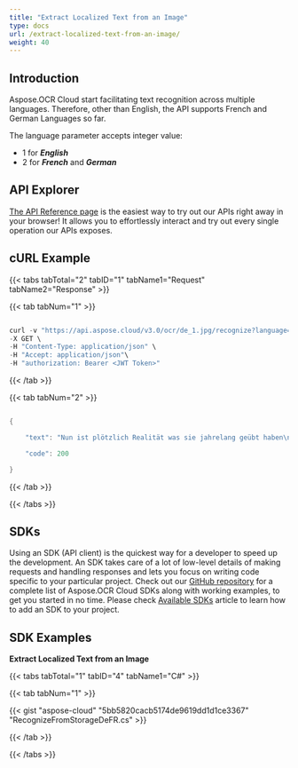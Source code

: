 ```yaml
---
title: "Extract Localized Text from an Image"
type: docs
url: /extract-localized-text-from-an-image/
weight: 40
---
```


## **Introduction**
Aspose.OCR Cloud start facilitating text recognition across multiple languages. Therefore, other than English, the API supports French and German Languages so far.

The language parameter accepts integer value:

- 1 for ***English***
- 2 for ***French*** and ***German***
## **API Explorer**
[The API Reference page](https://apireference.aspose.cloud/ocr/) is the easiest way to try out our APIs right away in your browser! It allows you to effortlessly interact and try out every single operation our APIs exposes.
## **cURL Example**
{{< tabs tabTotal="2" tabID="1" tabName1="Request" tabName2="Response" >}}

{{< tab tabNum="1" >}}

```java

curl -v "https://api.aspose.cloud/v3.0/ocr/de_1.jpg/recognize?language=2" \
-X GET \
-H "Content-Type: application/json" \
-H "Accept: application/json"\
-H "authorization: Bearer <JWT Token>"

```

{{< /tab >}}

{{< tab tabNum="2" >}}

```java

{

    "text": "Nun ist plötzlich Realität was sie jahrelang geübt haben\nEigentlich hatten Castelli und seine Frau geplant auf dem Rückweg von\nPrag ein paar Tage in den österreichischen Alpen zu verbringen. Doch\nnun geht Antonio nicht mehr runter vom Gas er eilt über den Brenner\nund kommt um 14 Uhr im Luigi-Sacco-Krankenhaus in Mailand an das\nEnde der 192oer Jahre als Sanatorium für Tuberkulosepatienten\ngegründet wurde bevor es 1974 zum Universitätskrankenhaus wurde.\nSeine Station ist menschenleer keine Patienten kein Arzt niemand ist\nda. Er begreift sofort dass das was er und seine Kollegen jahrelang\ngeübt und simuliert haben nun plötzlich Realität geworden ist.\nCastelli weiß: Dies ist kein Film sondern es ist an der Zeit dass er sich\nden Bart abrasiert. Den Bart den er seit dreißig Jahren getragen hat.\nDetailansicht öffnen\nDamit die Masken besser haften hat Antonio Castelli sich den Bart\nabrasiert.\nAls er seine Reanimationseinheit betritt blickt Castelli in ein Chaos das\nvon einer schnellen Flucht zeugt. \"\"Also ging ich\" erzählt er \"\"in die\nAbteilung für Infektionskrankheiten wo wir simuliert hatten wie wir mit\nder Ebola-Krise vor fünf Jahren umgehen würden. In der Zeit seit dem\nTelefonat war es meinen Kollegen gelungen die gesamte Station zu\nevakuieren. Sie hatten vier Betten in einer abgeschlossenen Einheit\neingerichtet für Menschen mit hochansteckenden Krankheiten um sie\nmit den ersten Patienten aus Codogno dem Zentrum des Ausbruchs in\nder Lombardei zu belegen. Einer von ihnen - erst 42 Jahre alt - war die\nPerson die als 'Patient zweil bezeichnet wurde und Kontakt mit \"Patient\neins' hatte. Alles schien sich in einem beispiellosen Tempo zu\nverschlimmern. Am darauffolgenden Montag dem 24. Februar wurden\nauf der Intensivstation schon elf Betten benötigt.\"",

    "code": 200

}

```

{{< /tab >}}

{{< /tabs >}}
## **SDKs**
Using an SDK (API client) is the quickest way for a developer to speed up the development. An SDK takes care of a lot of low-level details of making requests and handling responses and lets you focus on writing code specific to your particular project. Check out our [GitHub repository](https://github.com/aspose-ocr-cloud) for a complete list of Aspose.OCR Cloud SDKs along with working examples, to get you started in no time. Please check [Available SDKs](/ocr/available-sdks/) article to learn how to add an SDK to your project.
## **SDK Examples**
**Extract Localized Text from an Image**

{{< tabs tabTotal="1" tabID="4" tabName1="C#" >}}

{{< tab tabNum="1" >}}

{{< gist "aspose-cloud" "5bb5820cacb5174de9619dd1d1ce3367" "RecognizeFromStorageDeFR.cs" >}}

{{< /tab >}}

{{< /tabs >}}




